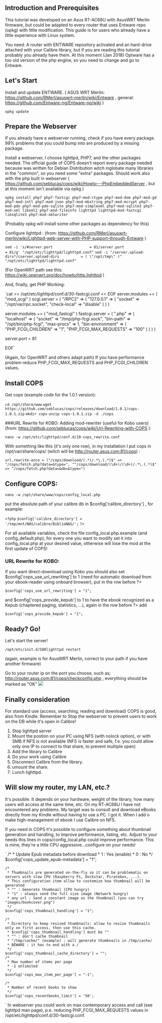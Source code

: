 ## Introduction and Prerequisites
This tutorial was developed on an Asus RT-AC68U with AsusWRT Merlin firmware, but could be adapted to every router that uses Entware repo (opkg) with little modification.
This guide is for users who already have a little experience with Linux system.

You need: A router with ENTWARE repository activated and an hard-drive attached with your Calibre library, but if you are reading this tutorial probably you already have them.
At this moment (Jan 2018) Optware has a too old version of the php engine, so you need to change and go to Entware.

## Let's Start
Install and update ENTWARE. ( ASUS WRT Merlin: https://github.com/RMerl/asuswrt-merlin/wiki/Entware , general: https://github.com/Entware-ng/Entware-ng/wiki )

`opkg update`

## Prepare the Webserver
If you already have a webserver running, check if you have every package. 99% problems that you could bump into are produced by a missing package.

Install a webserver, I choose lighttpd, PHP7, and the other packages needed. The official guide of COPS doesn't report every package needed because was written for Debian Distribution witch inglobate many libraries in the "common", so you need some "extra" packages. 
Should work also with the php built in webserver ( https://github.com/seblucas/cops/wiki/Howto---PhpEmbeddedServer , but at this moment isn't available via opkg )

`opkg install php7 php7-fastcgi php7-mod-ctype php7-mod-dom php7-mod-gd php7-mod-intl php7-mod-json php7-mod-mbstring php7-mod-mcrypt php7-mod-pdo php7-mod-pdo-sqlite php7-mod-simplexml php7-mod-sqlite3 php7-mod-xml libxml2 php7-mod-fileinfo lighttpd lighttpd-mod-fastcgi libsqlite3 php7-mod-xmlwriter`

(Probably opkg will install some other packages as dependency for this)

Configure lighttpd : (from: https://github.com/RMerl/asuswrt-merlin/wiki/Lighttpd-web-server-with-PHP-support-through-Entware )


`sed -i 's/#server.port                 = 81/server.port                 = 81/g' "/opt/etc/lighttpd/lighttpd.conf"`
`sed -i "/server.upload-dirs*/cserver.upload-dirs          = ( \"/opt/tmp\" )" "/opt/etc/lighttpd/lighttpd.conf"`

(For OpenWRT path see this: https://wiki.openwrt.org/doc/howto/http.lighttpd )

And, finally, get PHP Working:


`cat >> /opt/etc/lighttpd/conf.d/30-fastcgi.conf  << EOF
server.modules += ( "mod_scgi" )
scgi.server = (
  "/RPC2" =>
    ( "127.0.0.1" =>
     (
        "socket" => "/opt/var/rpc.socket",
        "check-local" => "disable"
      )
    )
)

server.modules += ( "mod_fastcgi" )
fastcgi.server = (
  ".php" =>
    ( "localhost" =>
      ( "socket" => "/tmp/php-fcgi.sock",
        "bin-path" => "/opt/bin/php-fcgi",
        "max-procs" => 1,
        "bin-environment" =>
          ( "PHP_FCGI_CHILDREN" => "1",
             "PHP_FCGI_MAX_REQUESTS" => "100"
          )
      )
    )
)

server.port = 81

EOF`

(Again, for OpenWRT and others adapt path)
If you have performance problem reduce PHP_FCGI_MAX_REQUESTS and PHP_FCGI_CHILDREN values.  

## Install COPS

Get cops (example code for the 1.0.1 version):

`cd /opt/share/www`
`wget https://github.com/seblucas/cops/releases/download/1.0.1/cops-1.0.1.zip`
`mkdir cops`
`unzip cops-1.0.1.zip -d ./cops`

###URL Rewrite for KOBO:
Adding mod-rewriter (useful for Kobo users) (from: https://github.com/seblucas/cops/wiki/Url-Rewriting-with-COPS ):

`nano -w /opt/etc/lighttpd/conf.d/10-cops_rewrite.conf`

With something like this (it's only one row), in my installation I put cops in /opt/var/share/cops/ (witch will be http://router.asus.com:81/cops) :

`url.rewrite-once = ("/cops/download/(.*)/.*\.(.*)$" => "/cops/fetch.php?data=&type=", "^/cops/download/(\d+)/(\d+)/.*\.(.*)$" => "/cops/fetch.php?data=&db=&type=")`

## Configure COPS:

`nano -w /opt/share/www/cops/config_local.php`

put the absolute path of your calibre db in $config['calibre_directory'] , for example:

`<?php`
`$config['calibre_directory'] = '/tmp/mnt/NAS/calibre/BiblioNAS/';`
`?>`

For all available variables, check the file config_local.php.example (and config_default.php), for every one you want to modify set it into config_local.php at your desired value, otherwise will lose the mod at the first update of COPS!

### URL Rewrite for KOBO:
If you want direct-download using Kobo you should also set $config['cops_use_url_rewriting'] to 1 (need for automatic download from your ebook-reader using onboard browser), put in the row before ?>

`$config['cops_use_url_rewriting'] = "1";`

and $config['cops_provide_kepub'] to 1 to have the ebook recognized as a Kepub (chaptered paging, statistics, ...), again in the row before ?> add 

`$config['cops_provide_kepub'] = "1";`

## Ready? Go!
Let's start the server!

`/opt/etc/init.d/S80lighttpd restart`

(again, example is for AsusWRT Merlin, correct to your path if you have another firmware)

Go to your router ip on the port you choose, such as; http://router.asus.com:81/cops/checkconfig.php , everything should be marked as "OK"
![](https://www.snbforums.com/attachments/cops-ok-png.11428/)

## Finally consideration
For standard use (access, searching, reading and download) COPS is good, also from Kindle.
Remember to Stop the webserver to prevent users to work on the DB while it's open in Calibre!
1) Stop lighttpd server
2) Mount the postion on your PC using NFS (with nolock option), or with SMB if NFS is not available (NFS is faster and safe, f.e. you could allow only one IP to connect to that share, to prevent multiple open)
3) Add the library to Calibre
4) Do your work using Calibre
5) Disconnect Calibre from the library.
6) umount the share.
6) Lunch lighttpd.

## Will slow my router, my LAN, etc.?
It's possible. It depends on your hardware, weight of the library, how many users will access at the same time, etc. 
On my RT-AC68U I have not encountered any problems.
My target was to consult and download eBooks directly from my Kindle without having to use a PC. I got it. When I add o make high-management of ebook I use Calibre on NFS.

If you need in COPS it's possible to configure something about thumbnail generation and handling, to improve performance, listing, etc. 
Adjust to your needs this lines in cops/config_local.php could improve performance. This is mine, they're a little CPU aggressive...configure on your needs!

`    /*
     * Update Epub metadata before download
     * 1 : Yes (enable)
     * 0 : No
     */
    $config['cops_update_epub-metadata'] = "1";

    /*
     * Thumbnails are generated on-the-fly so it can be problematic on servers with slow CPU (Raspberry Pi, Dockstar, Piratebox, ...).
     * This configuration item allow to customize how thumbnail will be generated
     * "" : Generate thumbnail (CPU hungry)
     * "1" : always send the full size image (Network hungry)
     * any url : Send a constant image as the thumbnail (you can try "images/bookcover.png")
     */
    $config['cops_thumbnail_handling'] = "1";

    /*
     * Directory to keep resized thumbnails: allow to resize thumbnails only on first access, then use this cache.
     * $config['cops_thumbnail_handling'] must be ""
     * "" : don't cache thumbnail
     * "/tmp/cache/" (example) : will generate thumbnails in /tmp/cache/
     * BEWARE : it has to end with a /
     */
    $config['cops_thumbnail_cache_directory'] = "";
    /*
     * Max number of items per page
     * -1 unlimited
     */
    $config['cops_max_item_per_page'] = "-1";

    /*
     * Number of recent books to show
     */
    $config['cops_recentbooks_limit'] = '50';

`
In webserver you could work on max contemporary access and call (see lighttpd man page), p.e. reducing PHP_FCGI_MAX_REQUESTS values in /opt/etc/lighttpd/conf.d/30-fastcgi.conf.